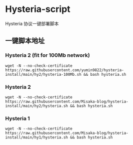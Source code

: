 # Hysteria-script

Hysteria 协议一键部署脚本

## 一键脚本地址

### Hysteria 2 (fit for 100Mb network)

```shell
wget -N --no-check-certificate https://raw.githubusercontent.com/yumin9822/hysteria-install/main/hy2/hysteria-100Mb.sh && bash hysteria.sh
```


### Hysteria 2

```shell
wget -N --no-check-certificate https://raw.githubusercontent.com/Misaka-blog/hysteria-install/main/hy2/hysteria.sh && bash hysteria.sh
```

### Hysteria 1

```shell
wget -N --no-check-certificate https://raw.githubusercontent.com/Misaka-blog/hysteria-install/main/hy1/hysteria.sh && bash hysteria.sh
```

